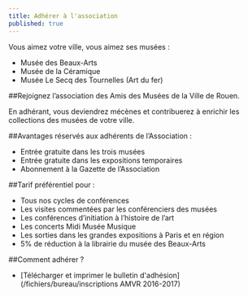```yaml
---
title: Adhérer à l'association
published: true
---
```


Vous aimez votre ville, vous aimez ses musées :

 - Musée des Beaux-Arts
 - Musée de la Céramique
 - Musée Le Secq des Tournelles (Art du fer)

##Rejoignez l’association des Amis des Musées de la Ville de Rouen.

En adhérant, vous deviendrez mécènes et contribuerez à enrichir les collections des musées de votre ville.

##Avantages réservés aux adhérents de l’Association :

 - Entrée gratuite dans les trois musées
 - Entrée gratuite dans les expositions temporaires
 - Abonnement à la Gazette de l’Association

##Tarif préférentiel pour :

 - Tous nos cycles de conférences
 - Les visites commentées par les conférenciers des musées
 - Les conférences d’initiation à l’histoire de l’art
 - Les concerts Midi Musée Musique
 - Les sorties dans les grandes expositions à Paris et en région
 - 5% de réduction à la librairie du musée des Beaux-Arts

##Comment adhérer ?

 - [Télécharger et imprimer le bulletin d'adhésion](/fichiers/bureau/inscriptions AMVR 2016-2017)
